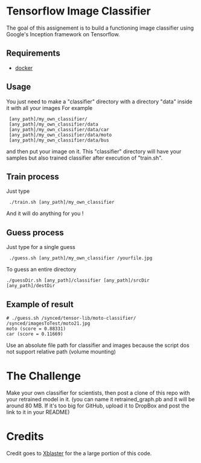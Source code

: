 # Tensorflow Image Classifier
The goal of this assignement is to build a functioning image classifier using Google's Inception framework on Tensorflow. 

## Requirements

* [docker](https://www.docker.com/products/docker-toolbox)

## Usage 

You just need to make a "classifier" directory with a directory "data" inside it with all your images
For example
```
 [any_path]/my_own_classifier/
 [any_path]/my_own_classifier/data
 [any_path]/my_own_classifier/data/car
 [any_path]/my_own_classifier/data/moto
 [any_path]/my_own_classifier/data/bus
```
 and then put your image on it. 
 This "classifier" directory will have your samples but also trained classifier after execution of "train.sh". 

## Train process
 
Just type
```
 ./train.sh [any_path]/my_own_classifier
``` 
And it will do anything for you !

## Guess process

Just type for a single guess
```
 ./guess.sh [any_path]/my_own_classifier /yourfile.jpg
```

To guess an entire directory
```
./guessDir.sh [any_path]/classifier [any_path]/srcDir [any_path]/destDir
```

## Example of result
```
# ./guess.sh /synced/tensor-lib/moto-classifier/ /synced/imagesToTest/moto21.jpg
moto (score = 0.88331)
car (score = 0.11669)
```

Use an absolute file path for classifier and images because the script dos not support relative path (volume mounting)

# The Challenge

Make your own classifier for scientists, then post a clone of this repo with your retrained model in it. (you can name it retrained_graph.pb and it will be around 80 MB. If it's too big for GitHub, upload it to DropBox and post the link to it in your README)

# Credits

Credit goes to [Xblaster](https://github.com/xblaster) for the a large portion of this code.  




